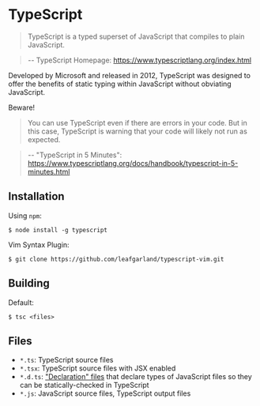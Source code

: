 # TypeScript

> TypeScript is a typed superset of JavaScript that compiles to plain JavaScript.

> -- TypeScript Homepage: https://www.typescriptlang.org/index.html

Developed by Microsoft and released in 2012, TypeScript was designed to offer the benefits of static typing within JavaScript without obviating JavaScript.

Beware!

> You can use TypeScript even if there are errors in your code. But in this case, TypeScript is warning that your code will likely not run as expected.

> -- "TypeScript in 5 Minutes": https://www.typescriptlang.org/docs/handbook/typescript-in-5-minutes.html

## Installation

Using `npm`:
```
$ node install -g typescript
```

Vim Syntax Plugin:
```
$ git clone https://github.com/leafgarland/typescript-vim.git
```

## Building

Default:
```
$ tsc <files>
```

## Files

* `*.ts`: TypeScript source files
* `*.tsx`: TypeScript source files with JSX enabled
* `*.d.ts`: ["Declaration" files](https://en.wikipedia.org/wiki/TypeScript#Declaration_files) that declare types of JavaScript files so they can be statically-checked in TypeScript
* `*.js`: JavaScript source files, TypeScript output files
